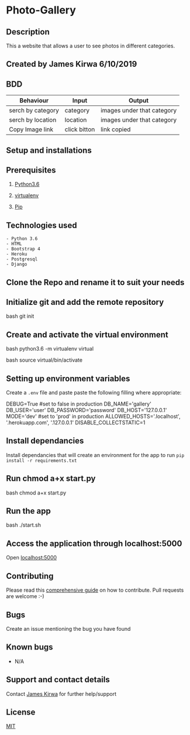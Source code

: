# Photo-Gallery

## Description

This a website that allows a user to see photos in different categories.

## Created by James Kirwa 6/10/2019

## BDD

| Behaviour         | Input            | Output                     |
| ----------------- | ---------------- | -------------------------- |
| serch by category | category         | images under that category |
| serch by location | location         | images under that category |
| Copy Image link   | click bitton     | link copied                |

## Setup and installations

## Prerequisites

1. [Python3.6](https://www.python.org/downloads/)

2. [virtualenv](https://virtualenv.pypa.io/en/stable/installation/)
3. [Pip](https://pip.pypa.io/en/stable/installing/)

## Technologies used

    - Python 3.6
    - HTML
    - Bootstrap 4
    - Heroku
    - Postgresql
    - Django

## Clone the Repo and rename it to suit your needs

## Initialize git and add the remote repository

bash
git init

## Create and activate the virtual environment

bash
python3.6 -m virtualenv virtual

bash
source virtual/bin/activate

## Setting up environment variables

Create a `.env` file and paste paste the following filling where appropriate:

DEBUG=True #set to false in production
DB_NAME='gallery'
DB_USER='user'
DB_PASSWORD='password'
DB_HOST='127.0.0.1'
MODE='dev' #set to 'prod' in production
ALLOWED_HOSTS='.localhost', '.herokuapp.com', '.127.0.0.1'
DISABLE_COLLECTSTATIC=1

## Install dependancies

Install dependancies that will create an environment for the app to run
`pip install -r requirements.txt`

## Run chmod a+x start.py

   bash
   chmod a+x start.py

## Run the app

   bash
  ./start.sh

## Access the application through localhost:5000

Open [localhost:5000](http://127.0.0.1:5000/)

## Contributing

Please read this [comprehensive guide](https://opensource.guide/how-to-contribute/) on how to contribute. Pull requests are welcome :-)

## Bugs

Create an issue mentioning the bug you have found

## Known bugs

- N/A

## Support and contact details

Contact [James Kirwa](jameskirwa34@gmail.com) for further help/support

## License

[MIT](https://github.com/Jameskirwa/MyGallery/blob/master/license)

